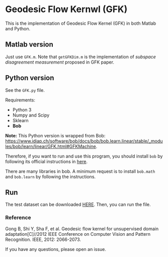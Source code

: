 # Geodesic Flow Kernwl (GFK)

This is the implementation of Geodesic Flow Kernel (GFK) in both Matlab and Python.

## Matlab version

Just use `GFK.m`. Note that `getGFKDim.m` is the implementation of *subspace disagreement measurement* proposed in GFK paper.

## Python version

See the `GFK.py` file.

Requirements:
- Python 3
- Numpy and Scipy
- Sklearn
- **Bob**

**Note:** This Python version is wrapped from Bob: https://www.idiap.ch/software/bob/docs/bob/bob.learn.linear/stable/_modules/bob/learn/linear/GFK.html#GFKMachine.

Therefore, if you want to run and use this program, you should install `bob` by following its official instructions in [here](https://www.idiap.ch/software/bob/docs/bob/docs/stable/bob/bob/doc/install.html).

There are many libraries in bob. A minimum request is to install `bob.math` and `bob.learn` by following the instructions.

## Run

The test dataset can be downloaded [HERE](https://github.com/jindongwang/transferlearning/tree/master/data). Then, you can run the file.

### Reference

Gong B, Shi Y, Sha F, et al. Geodesic flow kernel for unsupervised domain adaptation[C]//2012 IEEE Conference on Computer Vision and Pattern Recognition. IEEE, 2012: 2066-2073.

If you have any questions, please open an issue.